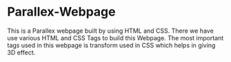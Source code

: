 # Parallex-Webpage
This is a Parallex webpage built by using HTML and CSS. There we have use various HTML and CSS Tags to build this Webpage. The most important tags used in this webpage is transform used in CSS which helps in giving 3D effect.
